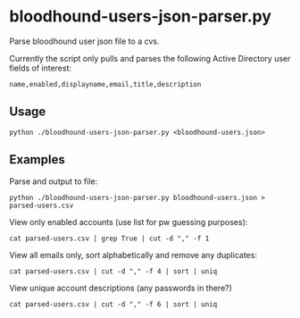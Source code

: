 # bloodhound-users-json-parser.py
Parse bloodhound user json file to a cvs.

Currently the script only pulls and parses the following Active Directory user fields of interest:

`name,enabled,displayname,email,title,description`

## Usage
`python ./bloodhound-users-json-parser.py <bloodhound-users.json>`


## Examples
Parse and output to file:

`python ./bloodhound-users-json-parser.py bloodhound-users.json > parsed-users.csv`

View only enabled accounts (use list for pw guessing purposes):

`cat parsed-users.csv | grep True | cut -d "," -f 1`

View all emails only, sort alphabetically and remove any duplicates:

`cat parsed-users.csv | cut -d "," -f 4 | sort | uniq`

View unique account descriptions (any passwords in there?)

`cat parsed-users.csv | cut -d "," -f 6 | sort | uniq`

